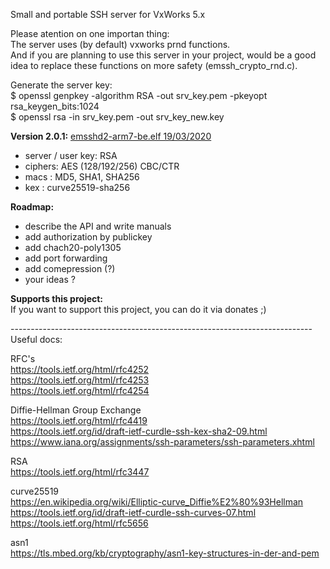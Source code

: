 Small and portable SSH server for VxWorks 5.x <br>

Please atention on one importan thing: <br>
 The server uses (by default) vxworks prnd functions. <br>
 And if you are planning to use this server in your project, would be a good idea to replace these functions on more safety (emssh_crypto_rnd.c). <br>


Generate the server key: <br>
$ openssl genpkey -algorithm RSA -out srv_key.pem -pkeyopt rsa_keygen_bits:1024 <br>
$ openssl rsa -in srv_key.pem -out srv_key_new.key <br>


<b>Version 2.0.1:</b> [emsshd2-arm7-be.elf 19/03/2020](builds/emsshd2-arm7-be.elf) <br> 
 - server / user key: RSA <br>
 - ciphers: AES (128/192/256) CBC/CTR <br>
 - macs   : MD5, SHA1, SHA256 <br>
 - kex    : curve25519-sha256 <br>


<b>Roadmap:</b><br>
 - describe the API and write manuals <br>
 - add authorization by publickey <br>
 - add chach20-poly1305 <br>
 - add port forwarding <br>
 - add comepression (?) <br>
 - your ideas ? <br>


<b>Supports this project:</b> <br>
 If you want to support this project, you can do it via donates ;) <br>


--------------------------------------------------------------------------- <br>
Useful docs:<br>

RFC's <br>
https://tools.ietf.org/html/rfc4252 <br>
https://tools.ietf.org/html/rfc4253 <br>
https://tools.ietf.org/html/rfc4254 <br>

Diffie-Hellman Group Exchange <br>
https://tools.ietf.org/html/rfc4419 <br>
https://tools.ietf.org/id/draft-ietf-curdle-ssh-kex-sha2-09.html <br>
https://www.iana.org/assignments/ssh-parameters/ssh-parameters.xhtml <br>

RSA <br>
https://tools.ietf.org/html/rfc3447 <br>

curve25519 <br>
https://en.wikipedia.org/wiki/Elliptic-curve_Diffie%E2%80%93Hellman <br>
https://tools.ietf.org/id/draft-ietf-curdle-ssh-curves-07.html <br>
https://tools.ietf.org/html/rfc5656 <br>

asn1 <br>
https://tls.mbed.org/kb/cryptography/asn1-key-structures-in-der-and-pem <br>
